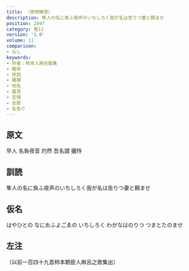 ```yaml
---
title: （寄物陳思）
description: 隼人の名に負ふ夜声のいちしろく我が名は告りつ妻と頼ませ
position: 2497
category: 巻11
version: '1.0'
volume: 11
comparison:
- なし
keywords:
- 作者：柿本人麻呂歌集
- 略体
- 序詞
- 薩摩
- 地名
- 露見
- 恋情
- 女歌
- 名告り
---
```


## 原文

早人 名負夜音 灼然 吾名謂 攦恃

## 訓読

隼人の名に負ふ夜声のいちしろく我が名は告りつ妻と頼ませ

## 仮名

はやひとの なにおふよごゑの いちしろく わがなはのりつ つまとたのませ

## 左注

（以前一百四十九首柿本朝臣人麻呂之歌集出）
